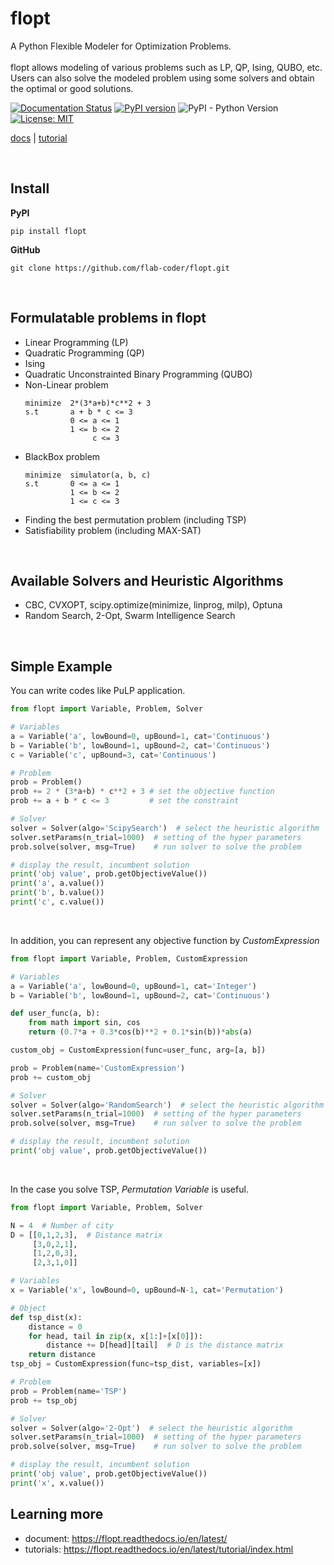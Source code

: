 # flopt

A Python Flexible Modeler for Optimization Problems.<br><br>
flopt allows modeling of various problems such as LP, QP, Ising, QUBO, etc.<br>
Users can also solve the modeled problem using some solvers and obtain the optimal or good solutions.

[![Documentation Status](https://readthedocs.org/projects/flopt/badge/?version=latest)](https://flopt.readthedocs.io/en/latest/?badge=latest) [![PyPI version](https://badge.fury.io/py/flopt.svg)](https://badge.fury.io/py/flopt) ![PyPI - Python Version](https://img.shields.io/pypi/pyversions/flopt) [![License: MIT](https://img.shields.io/badge/License-MIT-blue.svg)](https://opensource.org/licenses/MIT)

[docs](https://flopt.readthedocs.io/en/latest/) | [tutorial](https://flopt.readthedocs.io/en/latest/tutorial/index.html)

<br>

## Install

**PyPI**

```
pip install flopt
```

**GitHub**

```
git clone https://github.com/flab-coder/flopt.git
```

<br>

## Formulatable problems in flopt

- Linear Programming (LP)
- Quadratic Programming (QP)
- Ising
- Quadratic Unconstrainted Binary Programming  (QUBO)
- Non-Linear problem
  ```
  minimize  2*(3*a+b)*c**2 + 3
  s.t       a + b * c <= 3
            0 <= a <= 1
            1 <= b <= 2
                 c <= 3
  ```
- BlackBox problem
  ```
  minimize  simulator(a, b, c)
  s.t       0 <= a <= 1
            1 <= b <= 2
            1 <= c <= 3
  ```
- Finding the best permutation problem (including TSP)
- Satisfiability problem (including MAX-SAT)

<br>

## Available Solvers and Heuristic Algorithms

- CBC, CVXOPT, scipy.optimize(minimize, linprog, milp), Optuna
- Random Search, 2-Opt, Swarm Intelligence Search

<br>

## Simple Example

You  can write codes like PuLP application.

```python
from flopt import Variable, Problem, Solver

# Variables
a = Variable('a', lowBound=0, upBound=1, cat='Continuous')
b = Variable('b', lowBound=1, upBound=2, cat='Continuous')
c = Variable('c', upBound=3, cat='Continuous')

# Problem
prob = Problem()
prob += 2 * (3*a+b) * c**2 + 3 # set the objective function
prob += a + b * c <= 3         # set the constraint

# Solver
solver = Solver(algo='ScipySearch')  # select the heuristic algorithm
solver.setParams(n_trial=1000)  # setting of the hyper parameters
prob.solve(solver, msg=True)    # run solver to solve the problem

# display the result, incumbent solution
print('obj value', prob.getObjectiveValue())
print('a', a.value())
print('b', b.value())
print('c', c.value())
```

<br>

In addition, you can represent any objective function by *CustomExpression*

```python
from flopt import Variable, Problem, CustomExpression

# Variables
a = Variable('a', lowBound=0, upBound=1, cat='Integer')
b = Variable('b', lowBound=1, upBound=2, cat='Continuous')

def user_func(a, b):
    from math import sin, cos
    return (0.7*a + 0.3*cos(b)**2 + 0.1*sin(b))*abs(a)

custom_obj = CustomExpression(func=user_func, arg=[a, b])

prob = Problem(name='CustomExpression')
prob += custom_obj

# Solver
solver = Solver(algo='RandomSearch')  # select the heuristic algorithm
solver.setParams(n_trial=1000)  # setting of the hyper parameters
prob.solve(solver, msg=True)    # run solver to solve the problem

# display the result, incumbent solution
print('obj value', prob.getObjectiveValue())
```

<br>

In the case you solve TSP, *Permutation Variable* is useful.

```python
from flopt import Variable, Problem, Solver

N = 4  # Number of city
D = [[0,1,2,3],  # Distance matrix
     [3,0,2,1],
     [1,2,0,3],
     [2,3,1,0]]

# Variables
x = Variable('x', lowBound=0, upBound=N-1, cat='Permutation')

# Object
def tsp_dist(x):
    distance = 0
    for head, tail in zip(x, x[1:]+[x[0]]):
        distance += D[head][tail]  # D is the distance matrix
    return distance
tsp_obj = CustomExpression(func=tsp_dist, variables=[x])

# Problem
prob = Problem(name='TSP')
prob += tsp_obj

# Solver
solver = Solver(algo='2-Opt')  # select the heuristic algorithm
solver.setParams(n_trial=1000)  # setting of the hyper parameters
prob.solve(solver, msg=True)    # run solver to solve the problem

# display the result, incumbent solution
print('obj value', prob.getObjectiveValue())
print('x', x.value())
```

## Learning more

- document: https://flopt.readthedocs.io/en/latest/
- tutorials: https://flopt.readthedocs.io/en/latest/tutorial/index.html


